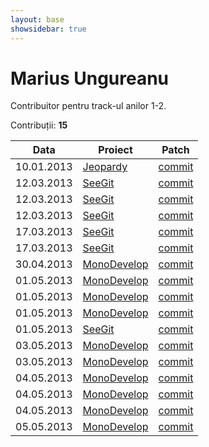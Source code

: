 ```yaml
---
layout: base
showsidebar: true
---
```


# Marius Ungureanu

Contribuitor pentru track-ul anilor 1-2.

Contribuții: **15**

|Data |Proiect | Patch |
|-----|--------|-------|
|10.01.2013|[Jeopardy][jeopy]|[commit](https://github.com/dfilimon/Jeopy/pull/26)|
|12.03.2013|[SeeGit][seegit]|[commit](https://github.com/Haacked/SeeGit/pull/39)|
|12.03.2013|[SeeGit][seegit]|[commit](https://github.com/Haacked/SeeGit/pull/40)|
|12.03.2013|[SeeGit][seegit]|[commit](https://github.com/Haacked/SeeGit/pull/42)|
|17.03.2013|[SeeGit][seegit]|[commit](https://github.com/Haacked/SeeGit/pull/43)|
|17.03.2013|[SeeGit][seegit]|[commit](https://github.com/Haacked/SeeGit/pull/44)|
|30.04.2013|[MonoDevelop][mono]|[commit](https://github.com/mono/monodevelop/pull/268)|
|01.05.2013|[MonoDevelop][mono]|[commit](https://github.com/mono/monodevelop/pull/269)|
|01.05.2013|[MonoDevelop][mono]|[commit](https://github.com/mono/monodevelop/pull/270)|
|01.05.2013|[MonoDevelop][mono]|[commit](https://github.com/mono/monodevelop/pull/272)|
|01.05.2013|[SeeGit][seegit]|[commit](https://github.com/Haacked/SeeGit/pull/46)|
|03.05.2013|[MonoDevelop][mono]|[commit](https://github.com/mono/monodevelop/pull/273)|
|03.05.2013|[MonoDevelop][mono]|[commit](https://github.com/mono/monodevelop/pull/274)|
|04.05.2013|[MonoDevelop][mono]|[commit](https://github.com/mono/monodevelop/pull/275)|
|04.05.2013|[MonoDevelop][mono]|[commit](https://github.com/mono/monodevelop/pull/276)|
|04.05.2013|[MonoDevelop][mono]|[commit](https://github.com/mono/monodevelop/pull/277)|
|05.05.2013|[MonoDevelop][mono]|[commit](https://github.com/mono/monodevelop/pull/278)|

[jeopy]: https://github.com/dfilimon/Jeopy "Jeopardy"
[seegit]: https://github.com/Haacked/SeeGit "SeeGit"
[mono]: https://github.com/mono/monodevelop "MonoDevelop"
